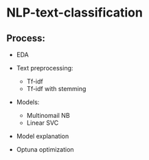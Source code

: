 # NLP-text-classification

## Process:

* EDA
* Text preprocessing:
  * Tf-idf
  * Tf-idf with stemming
  
* Models:
  * Multinomail NB
  * Linear SVC
  
* Model explanation
* Optuna optimization
